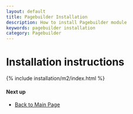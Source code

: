```yaml
---
layout: default
title: Pagebuilder Installation
description: How to install Pagebuilder module
keywords: pagebuilder installation
category: Pagebuilder
---
```


# Installation instructions

{% include installation/m2/index.html %}

#### Next up

 -  [Back to Main Page](../)
